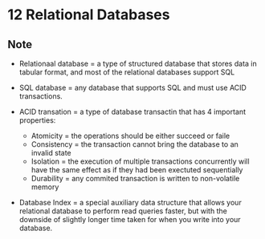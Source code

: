 # 12 Relational Databases

## Note
- Relationaal database = a type of structured database that stores data in tabular format, and most of the relational databases support SQL

- SQL database = any database that supports SQL and must use ACID transactions.

- ACID transation = a type of database transactin that has 4 important properties:
    - Atomicity = the operations should be either succeed or faile
    - Consistency = the transaction cannot bring the database to an invalid state
    - Isolation = the execution of multiple transactions concurrently will have the same effect as if they had been exectuted sequentially
    - Durability = any commited transaction is written to non-volatile memory

- Database Index = a special auxiliary data structure that allows your relational database to perform read queries faster, but with the downside of slightly longer time taken for when you write into your database.